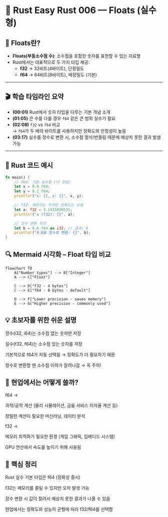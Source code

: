 # 🦀 Rust Easy Rust 006 — Floats (실수형)

## 📌 Floats란?
- **Floats(부동소수점 수)**: 소수점을 포함한 숫자를 표현할 수 있는 자료형  
- Rust에서는 대표적으로 두 가지 타입 제공:
  - **f32** → 32비트(4바이트), 단정밀도
  - **f64** → 64비트(8바이트), 배정밀도 (기본)

---

## 🎬 학습 타임라인 요약

- **(00:01)** Rust에서 숫자 타입을 다루는 기본 개념 소개
- **(01:05)** 큰 수를 다룰 경우 `f64` 같은 큰 범위 실수가 필요
- **(02:08)** `f32` vs `f64` 비교  
  → `f64`가 두 배의 바이트를 사용하지만 정확도와 안정성이 높음
- **(03:17)** 실수를 정수로 변환 시, 소수점 절삭/반올림 때문에 예상치 못한 결과 발생 가능

---

## 🧮 Rust 코드 예시

```rust
fn main() {
    // f64: 기본 실수형 (더 정밀)
    let x = 9.9_f64;
    let y = 9.2_f64;
    println!("x: {}, y: {}", x, y);

    // f32: 메모리는 적지만 정확도는 낮음
    let a: f32 = 3.1415926535;
    println!("a (f32): {}", a);

    // 정수 변환 주의
    let b = 9.6_f64 as i32; // 결과: 9
    println!("9.6을 정수로 변환: {}", b);
}
```

## 🔍 Mermaid 시각화 – Float 타입 비교

```mermaid
flowchart TD
    A["Number types"] --> B["Integer"]
    A --> C["Float"]

    C --> D["f32 - 4 bytes"]
    C --> E["f64 - 8 bytes - default"]

    D --> F["Lower precision - saves memory"]
    E --> G["Higher precision - commonly used"]
```

## 💡 초보자를 위한 쉬운 설명

정수(i32, i64)는 소수점 없는 숫자만 저장

실수(f32, f64)는 소수점 있는 숫자를 저장

기본적으로 f64가 자동 선택됨 → 정확도가 더 필요하기 때문

정수로 변환할 땐 소수점 이하가 잘려나감 → 꼭 주의!

## 🏢 현업에서는 어떻게 쓸까?

f64 →

과학/공학 계산 (물리 시뮬레이션, 금융 서비스 이자율 계산 등)

정밀한 계산이 필요한 머신러닝, 데이터 분석

f32 →

메모리 최적화가 필요한 환경 (게임 그래픽, 임베디드 시스템)

GPU 연산에서 속도를 높이기 위해 사용됨

## 📌 핵심 정리

Rust 실수 기본 타입은 f64 (정확성 중시)

f32는 메모리를 줄일 수 있지만 오차 발생 가능

정수 변환 시 값이 잘려서 예상치 못한 결과가 나올 수 있음

현업에서는 정확도와 성능의 균형에 따라 f32/f64를 선택함
